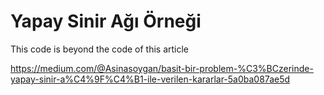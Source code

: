 # Yapay Sinir Ağı Örneği
This code is beyond the code of this article 

https://medium.com/@Asinasoygan/basit-bir-problem-%C3%BCzerinde-yapay-sinir-a%C4%9F%C4%B1-ile-verilen-kararlar-5a0ba087ae5d
